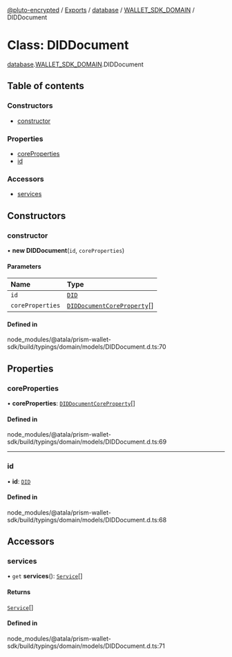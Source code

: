 [@pluto-encrypted](../README.md) / [Exports](../modules.md) / [database](../modules/database.md) / [WALLET\_SDK\_DOMAIN](../modules/database.WALLET_SDK_DOMAIN.md) / DIDDocument

# Class: DIDDocument

[database](../modules/database.md).[WALLET\_SDK\_DOMAIN](../modules/database.WALLET_SDK_DOMAIN.md).DIDDocument

## Table of contents

### Constructors

- [constructor](database.WALLET_SDK_DOMAIN.DIDDocument.md#constructor)

### Properties

- [coreProperties](database.WALLET_SDK_DOMAIN.DIDDocument.md#coreproperties)
- [id](database.WALLET_SDK_DOMAIN.DIDDocument.md#id)

### Accessors

- [services](database.WALLET_SDK_DOMAIN.DIDDocument.md#services)

## Constructors

### constructor

• **new DIDDocument**(`id`, `coreProperties`)

#### Parameters

| Name | Type |
| :------ | :------ |
| `id` | [`DID`](database.WALLET_SDK_DOMAIN.DID.md) |
| `coreProperties` | [`DIDDocumentCoreProperty`](../modules/database.WALLET_SDK_DOMAIN.md#diddocumentcoreproperty)[] |

#### Defined in

node_modules/@atala/prism-wallet-sdk/build/typings/domain/models/DIDDocument.d.ts:70

## Properties

### coreProperties

• **coreProperties**: [`DIDDocumentCoreProperty`](../modules/database.WALLET_SDK_DOMAIN.md#diddocumentcoreproperty)[]

#### Defined in

node_modules/@atala/prism-wallet-sdk/build/typings/domain/models/DIDDocument.d.ts:69

___

### id

• **id**: [`DID`](database.WALLET_SDK_DOMAIN.DID.md)

#### Defined in

node_modules/@atala/prism-wallet-sdk/build/typings/domain/models/DIDDocument.d.ts:68

## Accessors

### services

• `get` **services**(): [`Service`](database.WALLET_SDK_DOMAIN.Service.md)[]

#### Returns

[`Service`](database.WALLET_SDK_DOMAIN.Service.md)[]

#### Defined in

node_modules/@atala/prism-wallet-sdk/build/typings/domain/models/DIDDocument.d.ts:71
